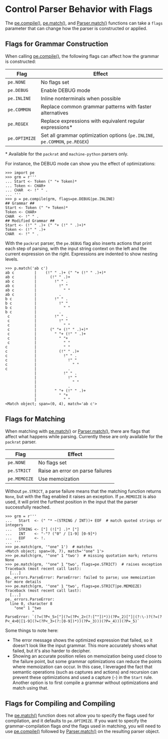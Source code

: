 
# Control Parser Behavior with Flags

The [pe.compile()][], [pe.match()][], and [Parser.match()][] functions
can take a `flags` parameter that can change how the parser is
constructed or applied.

[pe.match()]: ../api/pe.md#match
[pe.compile()]: ../api/pe.md#compile
[Parser.match()]: ../api/pe.md#Parser-match

## Flags for Grammar Construction

When calling [pe.compile()][], the following flags can affect how the
grammar is constructed:

| Flag          | Effect                                                                      |
| ------------- | --------------------------------------------------------------------------- |
| `pe.NONE`     | No flags set                                                                |
| `pe.DEBUG`    | Enable DEBUG mode                                                           |
| `pe.INLINE`   | Inline nonterminals when possible                                           |
| `pe.COMMON`   | Replace common grammar patterns with faster alternatives                    |
| `pe.REGEX`    | Replace expressions with equivalent regular expressions\*                   |
| `pe.OPTIMIZE` | Set all grammar optimization options (`pe.INLINE`, `pe.COMMON`, `pe.REGEX`) |

\* Available for the `packrat` and `machine-python` parsers only.

For instance, the DEBUG mode can show you the effect of optimizations:

```pycon
>>> import pe
>>> grm = r'''
... Start <- Token (" "+ Token)*
... Token <- CHAR+
... CHAR  <- !" " .
... '''
>>> p = pe.compile(grm, flags=pe.DEBUG|pe.INLINE)
## Grammar ##
Start <- Token (" "+ Token)*
Token <- CHAR+
CHAR  <- !" " .
## Modified Grammar ##
Start <- (!" " .)+ (" "+ (!" " .)+)*
Token <- (!" " .)+
CHAR  <- !" " .

```

With the `packrat` parser, the `pe.DEBUG` flag also inserts actions
that print each step of parsing, with the input string context on the
left and the current expression on the right. Expressions are indented
to show nesting levels.

```pycon
>>> p.match('ab c')
ab c         |    (!" " .)+ (" "+ (!" " .)+)*
ab c         |      (!" " .)+
ab c         |        !" " .
ab c         |          !" "
ab c         |            " "
ab c         |          .
b c          |        !" " .
b c          |          !" "
b c          |            " "
b c          |          .
 c           |        !" " .
 c           |          !" "
 c           |            " "
 c           |      (" "+ (!" " .)+)*
 c           |        " "+ (!" " .)+
 c           |          " "+
 c           |            " "
c            |            " "
c            |          (!" " .)+
c            |            !" " .
c            |              !" "
c            |                " "
c            |              .
             |            !" " .
             |              !" "
             |                " "
             |              .
             |        " "+ (!" " .)+
             |          " "+
             |            " "
<Match object; span=(0, 4), match='ab c'>

```

## Flags for Matching

When matching with [pe.match()][] or [Parser.match()][], there are
flags that affect what happens while parsing. Currently these are only
available for the `packrat` parser.

| Flag          | Effect                           |
| ------------- | -------------------------------- |
| `pe.NONE`     | No flags set                     |
| `pe.STRICT`   | Raise an error on parse failures |
| `pe.MEMOIZE`  | Use memoization                  |

Without `pe.STRICT`, a parse failure means that the matching function
returns `None`, but with the flag enabled it raises an exception. If
`pe.MEMOIZE` is also used, it will print the furthest position in the
input that the parser successfully reached.

```pycon
>>> grm = r'''
...   Start  <- (" "* ~(STRING / INT))+ EOF  # match quoted strings or integers
...   STRING <- ["] (!["] .)* ["]
...   INT    <- "-"? ("0" / [1-9] [0-9]*)
...   EOF    <- !.
... '''
>>> pe.match(grm, '"one" 1')  # matches
<Match object; span=(0, 7), match='"one" 1'>
>>> pe.match(grm, '"one" 1 "two')  # missing quotation mark; returns None
>>> pe.match(grm, '"one" 1 "two', flags=pe.STRICT)  # raises exception
Traceback (most recent call last):
  [...]
pe._errors.ParseError: ParseError: failed to parse; use memoization for more details
>>> pe.match(grm, '"one" 1 "two', flags=pe.STRICT|pe.MEMOIZE)
Traceback (most recent call last):
  [...]
pe._errors.ParseError: 
  line 0, character 8
    "one" 1 "two
            ^
ParseError: `(?=(?P<_5>["](?=(?P<_2>(?:[^"])*))(?P=_2)["]|(?:\-)?(?=(?P<_4>0|[1-9](?=(?P<_3>(?:[0-9])*))(?P=_3)))(?P=_4)))(?P=_5)`

```

Some things to note here:
* The error message shows the optimized expression that failed, so it
  doesn't look like the input grammar. This more accurately shows what
  failed, but it's also harder to decipher.
* Showing an accurate position relies on memoization being used close
  to the failure point, but some grammar optimizations can reduce the
  points where memoization can occur. In this case, I leveraged the
  fact that semantic operations (such as captures and actions) and
  recursion can prevent these optimizations and used a capture (`~`) in
  the `Start` rule. Another option is to first compile a grammar
  without optimizations and match using that.


## Flags for Compiling and Compiling

The [pe.match()][] function does not allow you to specify the flags
used for compilation, and it defaults to `pe.OPTIMIZE`. If you want to
specify the grammar-compilation flags *and* the flags used in
matching, you will need to use [pe.compile()][] followed by
[Parser.match()][] on the resulting parser object.
